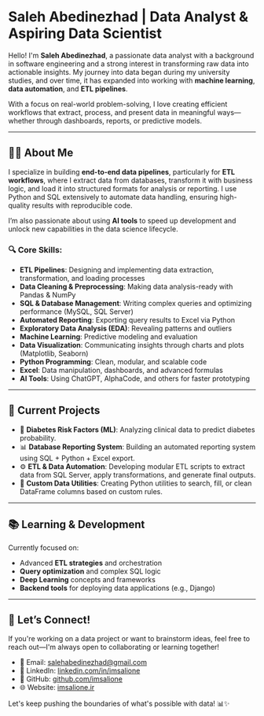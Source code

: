 # Saleh Abedinezhad | Data Analyst & Aspiring Data Scientist

Hello! I'm **Saleh Abedinezhad**, a passionate data analyst with a background in software engineering and a strong interest in transforming raw data into actionable insights. My journey into data began during my university studies, and over time, it has expanded into working with **machine learning**, **data automation**, and **ETL pipelines**.

With a focus on real-world problem-solving, I love creating efficient workflows that extract, process, and present data in meaningful ways—whether through dashboards, reports, or predictive models.

---

## 👨‍💻 About Me

I specialize in building **end-to-end data pipelines**, particularly for **ETL workflows**, where I extract data from databases, transform it with business logic, and load it into structured formats for analysis or reporting. I use Python and SQL extensively to automate data handling, ensuring high-quality results with reproducible code.

I’m also passionate about using **AI tools** to speed up development and unlock new capabilities in the data science lifecycle.

### 🔍 Core Skills:
- **ETL Pipelines**: Designing and implementing data extraction, transformation, and loading processes
- **Data Cleaning & Preprocessing**: Making data analysis-ready with Pandas & NumPy
- **SQL & Database Management**: Writing complex queries and optimizing performance (MySQL, SQL Server)
- **Automated Reporting**: Exporting query results to Excel via Python
- **Exploratory Data Analysis (EDA)**: Revealing patterns and outliers
- **Machine Learning**: Predictive modeling and evaluation
- **Data Visualization**: Communicating insights through charts and plots (Matplotlib, Seaborn)
- **Python Programming**: Clean, modular, and scalable code
- **Excel**: Data manipulation, dashboards, and advanced formulas
- **AI Tools**: Using ChatGPT, AlphaCode, and others for faster prototyping

---

## 🚀 Current Projects

- 🔬 **Diabetes Risk Factors (ML)**: Analyzing clinical data to predict diabetes probability.
- 📊 **Database Reporting System**: Building an automated reporting system using SQL + Python + Excel export.
- ⚙️ **ETL & Data Automation**: Developing modular ETL scripts to extract data from SQL Server, apply transformations, and generate final outputs.
- 🧩 **Custom Data Utilities**: Creating Python utilities to search, fill, or clean DataFrame columns based on custom rules.

---

## 📚 Learning & Development

Currently focused on:
- Advanced **ETL strategies** and orchestration
- **Query optimization** and complex SQL logic
- **Deep Learning** concepts and frameworks
- **Backend tools** for deploying data applications (e.g., Django)

---

## 🤝 Let’s Connect!

If you're working on a data project or want to brainstorm ideas, feel free to reach out—I'm always open to collaborating or learning together!

- 📧 Email: [salehabedinezhad@gmail.com](mailto:salehabedinezhad@gmail.com)  
- 🔗 LinkedIn: [linkedin.com/in/imsalione](https://www.linkedin.com/in/imsalione/)  
- 💼 GitHub: [github.com/imsalione](https://github.com/imsalione)
- 🌐 Website: [imsalione.ir](https://imsalione.ir)

Let's keep pushing the boundaries of what's possible with data! 📊✨

